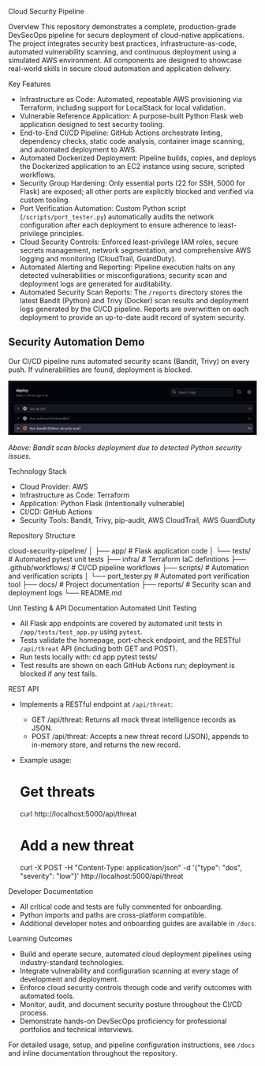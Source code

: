 Cloud Security Pipeline

Overview
This repository demonstrates a complete, production-grade DevSecOps pipeline for secure deployment of cloud-native applications. The project integrates security best practices, infrastructure-as-code, automated vulnerability scanning, and continuous deployment using a simulated AWS environment. All components are designed to showcase real-world skills in secure cloud automation and application delivery.

Key Features

- Infrastructure as Code: Automated, repeatable AWS provisioning via Terraform, including support for LocalStack for local validation.
- Vulnerable Reference Application: A purpose-built Python Flask web application designed to test security tooling.
- End-to-End CI/CD Pipeline: GitHub Actions orchestrate linting, dependency checks, static code analysis, container image scanning, and automated deployment to AWS.
- Automated Dockerized Deployment: Pipeline builds, copies, and deploys the Dockerized application to an EC2 instance using secure, scripted workflows.
- Security Group Hardening: Only essential ports (22 for SSH, 5000 for Flask) are exposed; all other ports are explicitly blocked and verified via custom tooling.
- Port Verification Automation: Custom Python script (`/scripts/port_tester.py`) automatically audits the network configuration after each deployment to ensure adherence to least-privilege principles.
- Cloud Security Controls: Enforced least-privilege IAM roles, secure secrets management, network segmentation, and comprehensive AWS logging and monitoring (CloudTrail, GuardDuty).
- Automated Alerting and Reporting: Pipeline execution halts on any detected vulnerabilities or misconfigurations; security scan and deployment logs are generated for auditability.
- Automated Security Scan Reports: The `/reports` directory stores the latest Bandit (Python) and Trivy (Docker) scan results and deployment logs generated by the CI/CD pipeline. Reports are overwritten on each deployment to provide an up-to-date audit record of system security.

## Security Automation Demo

Our CI/CD pipeline runs automated security scans (Bandit, Trivy) on every push. If vulnerabilities are found, deployment is blocked.

![Bandit Block Screenshot](docs/bandit-block.png)

_Above: Bandit scan blocks deployment due to detected Python security issues._


Technology Stack

- Cloud Provider: AWS
- Infrastructure as Code: Terraform
- Application: Python Flask (intentionally vulnerable)
- CI/CD: GitHub Actions
- Security Tools: Bandit, Trivy, pip-audit, AWS CloudTrail, AWS GuardDuty

Repository Structure

cloud-security-pipeline/
│
├── app/ # Flask application code
│   └── tests/ # Automated pytest unit tests
├── infra/ # Terraform IaC definitions
├── .github/workflows/ # CI/CD pipeline workflows
├── scripts/ # Automation and verification scripts
│   └── port_tester.py # Automated port verification tool
├── docs/ # Project documentation
├── reports/ # Security scan and deployment logs
└── README.md

Unit Testing & API Documentation
Automated Unit Testing

- All Flask app endpoints are covered by automated unit tests in `/app/tests/test_app.py` using `pytest`.
- Tests validate the homepage, port-check endpoint, and the RESTful `/api/threat` API (including both GET and POST).
- Run tests locally with:
  cd app
  pytest tests/
- Test results are shown on each GitHub Actions run; deployment is blocked if any test fails.

REST API

- Implements a RESTful endpoint at `/api/threat`:
  - GET /api/threat: Returns all mock threat intelligence records as JSON.
  - POST /api/threat: Accepts a new threat record (JSON), appends to in-memory store, and returns the new record.
- Example usage:
  # Get threats
  curl http://localhost:5000/api/threat

  # Add a new threat
  curl -X POST -H "Content-Type: application/json" -d '{"type": "dos", "severity": "low"}' http://localhost:5000/api/threat

Developer Documentation

- All critical code and tests are fully commented for onboarding.
- Python imports and paths are cross-platform compatible.
- Additional developer notes and onboarding guides are available in `/docs`.

Learning Outcomes

- Build and operate secure, automated cloud deployment pipelines using industry-standard technologies.
- Integrate vulnerability and configuration scanning at every stage of development and deployment.
- Enforce cloud security controls through code and verify outcomes with automated tools.
- Monitor, audit, and document security posture throughout the CI/CD process.
- Demonstrate hands-on DevSecOps proficiency for professional portfolios and technical interviews.

For detailed usage, setup, and pipeline configuration instructions, see `/docs` and inline documentation throughout the repository.

